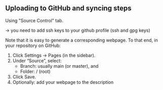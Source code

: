 ## Uploading to GitHub and syncing steps

Using "Source Control" tab.

$\rightarrow$ you need to add ssh keys to your github profile (ssh and gpg keys)

Note that it is easy to generate a corresponding webpage. To that end, in your repository on GitHub:

1.	Click Settings → Pages (in the sidebar).
1.	Under “Source”, select:
    - Branch: usually main (or master), and
    - Folder: / (root)
1. Click Save.
1. Optionally: add your webpage to the description





